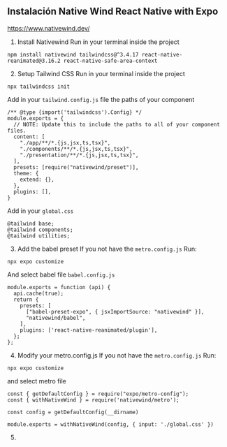 ## Instalación Native Wind React Native with Expo

https://www.nativewind.dev/

1. Install Nativewind
Run in your terminal inside the project 
```
npm install nativewind tailwindcss@^3.4.17 react-native-reanimated@3.16.2 react-native-safe-area-context
```

2. Setup Tailwind CSS
Run in your terminal inside the project 
```
npx tailwindcss init
```
Add in your `tailwind.config.js` file the paths of your component
```
/** @type {import('tailwindcss').Config} */
module.exports = {
  // NOTE: Update this to include the paths to all of your component files.
  content: [
    "./app/**/*.{js,jsx,ts,tsx}",
    "./components/**/*.{js,jsx,ts,tsx}",
    "./presentation/**/*.{js,jsx,ts,tsx}",
  ],
  presets: [require("nativewind/preset")],
  theme: {
    extend: {},
  },
  plugins: [],
}
```
Add in your `global.css`
```
@tailwind base;
@tailwind components;
@tailwind utilities;
```
  
3. Add the babel preset
If you not have the `metro.config.js` Run:
```
npx expo customize
```
And select babel file
`babel.config.js`
```
module.exports = function (api) {
  api.cache(true);
  return {
    presets: [
      ["babel-preset-expo", { jsxImportSource: "nativewind" }],
      "nativewind/babel",
    ],
    plugins: ['react-native-reanimated/plugin'],
  };
};
```

4. Modify your metro.config.js
If you not have the `metro.config.js` Run:
```
npx expo customize
```
and select metro file
```
const { getDefaultConfig } = require("expo/metro-config");
const { withNativeWind } = require('nativewind/metro');
 
const config = getDefaultConfig(__dirname)
 
module.exports = withNativeWind(config, { input: './global.css' })
```

5. 
